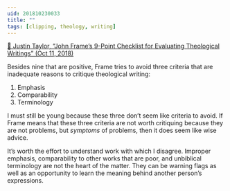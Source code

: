 ```yaml
---
uid: 201810230033
title: ""
tags: [clipping, theology, writing]
---
```


[📌 Justin Taylor, “John Frame’s 9-Point Checklist for Evaluating Theological Writings” (Oct 11, 2018)](https://www.thegospelcoalition.org/blogs/justin-taylor/john-frames-9-point-checklist-evaluating-theological-writings/)

Besides nine that are positive, Frame tries to avoid three criteria that are inadequate reasons to critique theological writing:

1. Emphasis
2. Comparability
3. Terminology

I must still be young because these three don’t seem like criteria to avoid. If Frame means that these three criteria are not worth critiquing because they are not problems, but *symptoms* of problems, then it does seem like wise advice.

It’s worth the effort to understand work with which I disagree. Improper emphasis, comparability to other works that are poor, and unbiblical terminology are not the heart of the matter. They can be warning flags as well as an opportunity to learn the meaning behind another person’s expressions.

